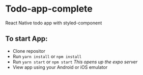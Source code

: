 # Todo-app-complete
React Native todo app with styled-component

## To start App:

* Clone repositor
* Run `yarn install` or `npm install`
* Run `yarn start` or `npm start` *This opens up the expo server* 
* View app using your Android or iOS emulator